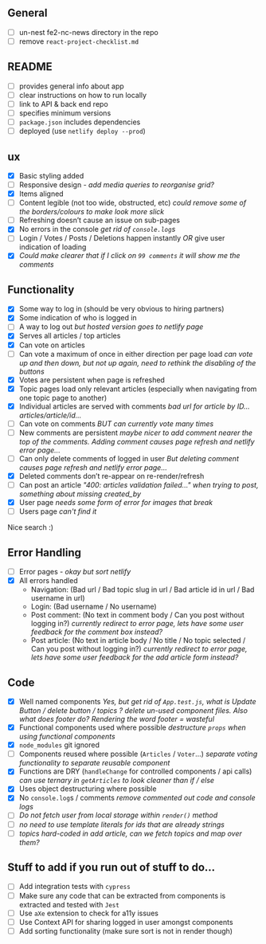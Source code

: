 ## General
- [ ] un-nest fe2-nc-news directory in the repo
- [ ] remove `react-project-checklist.md`

## README
- [ ] provides general info about app
- [ ] clear instructions on how to run locally
- [ ] link to API & back end repo
- [ ] specifies minimum versions
- [ ] `package.json` includes dependencies
- [ ] deployed (use `netlify deploy --prod`)

## ux
- [x] Basic styling added
- [ ] Responsive design - *add media queries to reorganise grid?*
- [x] Items aligned
- [ ] Content legible (not too wide, obstructed, etc) *could remove some of the borders/colours to make look more slick*
- [ ] Refreshing doesn’t cause an issue on sub-pages
- [x] No errors in the console *get rid of `console.log`s*
- [ ] Login / Votes / Posts / Deletions happen instantly _OR_ give user indication of loading
- [x] *Could make clearer that if I click on `99 comments` it will show me the comments*

## Functionality
- [x] Some way to log in (should be very obvious to hiring partners)
- [x] Some indication of who is logged in
- [ ] A way to log out *but hosted version goes to netlify page*
- [x] Serves all articles / top articles
- [x] Can vote on articles
- [ ] Can vote a maximum of once in either direction per page load  *can vote up and then down, but not up again, need to rethink the disabling of the buttons*
- [x] Votes are persistent when page is refreshed
- [x] Topic pages load only relevant articles (especially when navigating from one topic page to another)
- [x] Individual articles are served with comments *bad url for article by ID... articles/article/id...*
- [ ] Can vote on comments *BUT can currently vote many times*
- [ ] New comments are persistent *maybe nicer to add comment nearer the top of the comments. Adding comment causes page refresh and netlify error page...*
- [ ] Can only delete comments of logged in user *But deleting comment causes page refresh and netlify error page...*
- [x] Deleted comments don’t re-appear on re-render/refresh
- [ ] Can post an article *"400: articles validation failed..." when trying to post, something about missing created_by*
- [x] User page *needs some form of error for images that break*
- [ ] Users page *can't find it*

Nice search :)

## Error Handling
- [ ] Error pages - *okay but sort netlify*
- [x] All errors handled
  - Navigation: (Bad url / Bad topic slug in url / Bad article id in url / Bad username in url)
  - Login: (Bad username / No username)
  - Post comment: (No text in comment body / Can you post without logging in?) *currently redirect to error page, lets have some user feedback for the comment box instead?*
  - Post article: (No text in article body / No title / No topic selected / Can you post without logging in?) *currently redirect to error page, lets have some user feedback for the add article form instead?*

## Code
- [x] Well named components *Yes, but get rid of `App.test.js`, what is Update Button / delete button / topics ? delete un-used component files. Also what does footer do? Rendering the word footer = wasteful*
- [x] Functional components used where possible *destructure `props` when using functional components*
- [x] `node_modules` git ignored
- [ ] Components reused where possible (`Articles` / `Voter`...) *separate voting functionality to separate reusable component*
- [x] Functions are DRY (`handleChange` for controlled components / api calls) *can use ternary in `getArticles` to look cleaner than if / else*
- [x] Uses object destructuring where possible
- [x] No `console.log`s / comments *remove commented out code and console logs*
- [ ] *Do not fetch user from local storage within `render()` method*
- [ ] *no need to use template literals for ids that are already strings*
- [ ] *topics hard-coded in add article, can we fetch topics and map over them?*

## Stuff to add if you run out of stuff to do...
- [ ] Add integration tests with `cypress`
- [ ] Make sure any code that can be extracted from components is extracted and tested with `Jest`
- [ ] Use `aXe` extension to check for a11y issues
- [ ] Use Context API for sharing logged in user amongst components
- [ ] Add sorting functionality (make sure sort is not in render though)